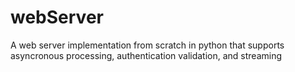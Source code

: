 # webServer
A web server implementation from scratch in python that supports asyncronous processing, authentication validation, and streaming

